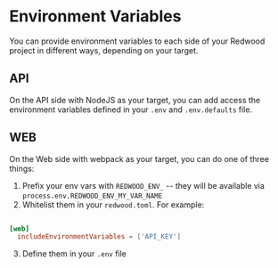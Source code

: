 # Environment Variables

You can provide environment variables to each side of your Redwood project in different ways, depending on your target.

## API
On the API side with NodeJS as your target, you can add access the environment variables defined in your `.env` and `.env.defaults` file.

## WEB
On the Web side with webpack as your target, you can do one of three things:

1. Prefix your env vars with `REDWOOD_ENV_` -- they will be available via `process.env.REDWOOD_ENV_MY_VAR_NAME`
2. Whitelist them in your `redwood.toml`. For example:
```toml

[web]
  includeEnvironmentVariables = ['API_KEY']
```
3. Define them in your `.env` file

